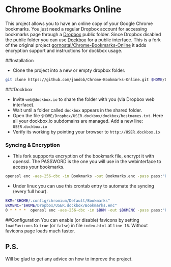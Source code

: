 # Chrome Bookmarks Online


This project allows you to have an online copy of your Google Chrome bookmarks.
You just need a regular Dropbox account for accessing bookmarks page through
a [Dropbox](https://www.dropbox.com/) public folder.
Since Dropbox disabled the public folder you can use
[Dockbox](http://www.dockbox.io) for a public interface.
This is a fork of the original project
[gornostal/Chrome-Bookmarks-Online](https://github.com/gornostal/Chrome-Bookmarks-Online)
it adds encryption support and instructions for dockbox usage.

##Installation
* Clone the project into a new or empty dropbox folder.

```sh
git clone https://github.com/jandob/Chrome-Bookmarks-Online.git $HOME/Dropbox/USER.dockbox
```

###Dockbox
* Invite `web@dockbox.io` to share the folder with you (via Dropbox web interface).
* Wait until a folder called `dockbox` appears in the shared folder.
* Open the file `$HOME/Dropbox/USER.dockbox/dockbox/hostnames.txt`.  Here all
your dockbox.io subdomains are managed. Add a new line:
`USER.dockbox.io`
* Verify its working by pointing your browser to `http://USER.dockbox.io`

### Syncing & Encryption

* This fork suppports encryption of the bookmark file, encrypt it with openssl.
  The PASSWORD is the one you will use in the webinterface to access your
  bookmarks.

```sh
openssl enc -aes-256-cbc -in Bookmarks -out Bookmarks.enc -pass pass:"PASSWORD" -e -base64
```
* Under linux you can use this crontab entry to automate the syncing (every full hour).

```sh
BKM="$HOME/.config/chromium/Default/Bookmarks"
BKMENC="$HOME/Dropbox/USER.dockbox/Bookmarks.enc"
0 * * * *  openssl enc -aes-256-cbc -in $BKM -out $BKMENC -pass pass:"PASSWORD" -e -base64
```

##Configuration
You can enable (or disable) favicons by setting `loadFavicons` to
`true` (or `false`) in file `index.html` at `line 16`. Without favicons
page loads much faster.


P.S.
----

Will be glad to get any advice on how to improve the project.
